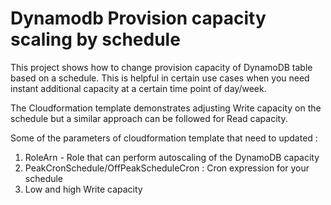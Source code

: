 # Dynamodb Provision capacity scaling by schedule
This project shows how to change provision capacity of DynamoDB table based on a schedule. This is helpful in certain use cases when you need instant additional capacity at a certain time point of day/week.

The Cloudformation template demonstrates adjusting Write capacity on the schedule but a similar approach can be followed for Read capacity.

Some of the parameters of cloudformation template that need to updated :
1. RoleArn - Role that can perform autoscaling of the DynamoDB capacity
2. PeakCronSchedule/OffPeakScheduleCron : Cron expression for your schedule
3. Low and high Write capacity

